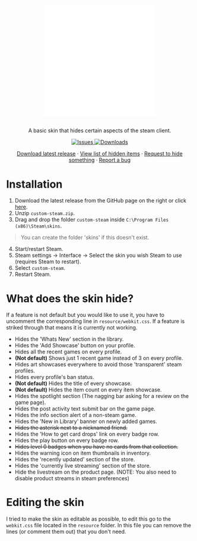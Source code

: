 <p align="center">
 <img width="300px" src="./images/repo-logo.png" align="center" alt="Antisocial" />
 <h2 align="center"></h2>
 <p align="center">A basic skin that hides certain aspects of the steam client.</p>
</p>

<p align="center">
    <a href="https://github.com/axelderoeck/custom-steam/issues">
      <img alt="Issues" src="https://img.shields.io/github/issues/axelderoeck/custom-steam" />
    </a>
    <a href="https://github.com/axelderoeck/custom-steam/releases/latest">
      <img alt="Downloads" src="https://img.shields.io/github/downloads/axelderoeck/custom-steam/total" />
    </a>
</p>

<p align="center">
    <a href="https://github.com/axelderoeck/custom-steam/releases/latest">Download latest release</a>
    ·
    <a href="#what-does-the-skin-hide">View list of hidden items</a>
    ·
    <a href="https://github.com/axelderoeck/custom-steam/issues/new/choose">Request to hide something</a>
    ·
    <a href="https://github.com/axelderoeck/custom-steam/issues/new/choose">Report a bug</a>
</p>

# Installation
1. Download the latest release from the GitHub page on the right or click <a href="https://github.com/axelderoeck/custom-steam/releases/latest">here</a>.
2. Unzip ```custom-steam.zip```.
3. Drag and drop the folder ```custom-steam``` inside ```C:\Program Files (x86)\Steam\skins```.

> You can create the folder 'skins' if this doesn't exist.

4. Start/restart Steam.
5. Steam settings -> Interface -> Select the skin you wish Steam to use (requires Steam to restart). 
6. Select ```custom-steam```.
7. Restart Steam.

# What does the skin hide?
If a feature is not default but you would like to use it, you have to uncomment the corresponding line in ```resource/webkit.css```.
If a feature is striked through that means it is currently not working.

- Hides the 'Whats New' section in the library.
- Hides the 'Add Showcase' button on your profile.
- Hides all the recent games on every profile.
- **(Not default)** Shows just 1 recent game instead of 3 on every profile.
- Hides art showcases everywhere to avoid those 'transparent' steam profiles.
- Hides every profile's ban status.
- **(Not default)** Hides the title of every showcase.
- **(Not default)** Hides the item count on every item showcase.
- Hides the spotlight section (The nagging bar asking for a review on the game page).
- Hides the post activity text submit bar on the game page.
- Hides the info section alert of a non-steam game.
- Hides the 'New in Library' banner on newly added games.
- ~~Hides the asterisk next to a nicknamed friend.~~
- Hides the 'How to get card drops' link on every badge row.
- Hides the play button on every badge row.
- ~~Hides level 0 badges when you have no cards from that collection.~~
- Hides the warning icon on item thumbnails in inventory.
- Hides the 'recently updated' section of the store.
- Hides the 'currently live streaming' section of the store.
- Hide the livestream on the product page. (NOTE: You also need to disable product streams in steam preferences)

# Editing the skin
I tried to make the skin as editable as possible, to edit this go to the ```webkit.css``` file located in the ```resource``` folder.
In this file you can remove the lines (or comment them out) that you don't need.
